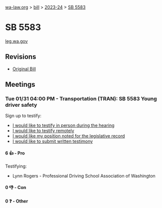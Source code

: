 [wa-law.org](/) > [bill](/bill/) > [2023-24](/bill/2023-24/) > [SB 5583](/bill/2023-24/sb/5583/)

# SB 5583
[leg.wa.gov](https://app.leg.wa.gov/billsummary?BillNumber=5583&Year=2023&Initiative=false)

## Revisions
* [Original Bill](1/)

## Meetings
### Tue 01/31 04:00 PM - Transportation (TRAN): SB 5583 Young driver safety
Sign up to testify:
* [I would like to testify in person during the hearing](https://app.leg.wa.gov/csi/Testifier/Add?chamber=House&mId=30597&aId=150433&caId=20845&tId=1)
* [I would like to testify remotely](https://app.leg.wa.gov/csi/Testifier/Add?chamber=House&mId=30597&aId=150433&caId=20845&tId=2)
* [I would like my position noted for the legislative record](https://app.leg.wa.gov/csi/Testifier/Add?chamber=House&mId=30597&aId=150433&caId=20845&tId=3)
* [I would like to submit written testimony](https://app.leg.wa.gov/csi/Testifier/Add?chamber=House&mId=30597&aId=150433&caId=20845&tId=4)

#### 6 👍 - Pro
Testifying:
* Lynn Rogers - Professional Driving School Association of Washington

#### 0 👎 - Con

#### 0 ❓ - Other
